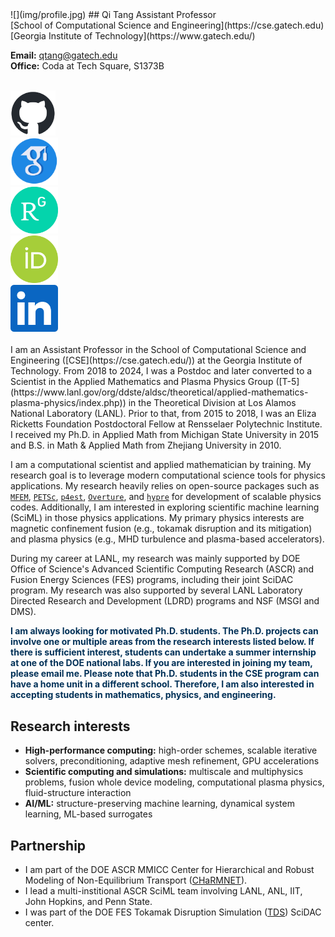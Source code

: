 <div class="col-md-4" markdown="1">
![](img/profile.jpg)
## Qi Tang 
Assistant Professor<br>
[School of Computational Science and Engineering](https://cse.gatech.edu)<br>
[Georgia Institute of Technology](https://www.gatech.edu/)

**Email:** [qtang@gatech.edu](mailto:qtang@gatech.edu) <br>
**Office:** Coda at Tech Square, S1373B
<br/><br/>

<div class="row">
<div class="col-xs-6 col-md-6" style="width:5%;padding:0"></div>
<div class="col-xs-6 col-md-6" style="width:14.3%;padding:0"><a href="https://github.com/tangqi"><img src="img/github-mark.png" alt="Github" class="desaturate" style="display:inline;padding:0;margin:0"></a></div>
<div class="col-xs-6 col-md-6" style="width:3%;padding:0"></div>
<div class="col-xs-6 col-md-6" style="width:15%;padding:0"><a href="https://scholar.google.com/citations?user=EtoOcLMAAAAJ&hl=en"><img src="img/GS.png" alt="Google Scholar" class="desaturate" style="display:inline;padding:0;margin:0"></a></div>
<div class="col-xs-6 col-md-6" style="width:3%;padding:0"></div>
<div class="col-xs-6 col-md-6" style="width:15%;padding:0"><a href="https://www.researchgate.net/profile/Qi-Tang-16"><img src="img/RG.png" alt="ResearchGate" class="desaturate" style="display:inline;padding:0;margin:0"></a></div>
<div class="col-xs-6 col-md-6" style="width:3%;padding:0"></div>
<div class="col-xs-6 col-md-6" style="width:15%;padding:0"><a href="https://orcid.org/0000-0001-9614-1075"><img src="img/orcid.svg" alt="ORCiD" class="desaturate" style="display:inline;padding:0;margin:0"></a></div>
<div class="col-xs-6 col-md-6" style="width:3%;padding:0"></div>
<div class="col-xs-6 col-md-6" style="width:15%;padding:0"><a href="https://www.linkedin.com/in/qi-tang-28a64123"><img src="img/linkedin.png" alt="Linkedin" class="desaturate" style="display:inline;padding:0;margin:0"></a></div>
<div class="col-xs-6 col-md-6" style="width:3%;padding:0"></div>
</div>
</div>



<div class="col-md-8 bottom"  markdown="1">
<br>
I am an Assistant Professor in the School of Computational Science and Engineering ([CSE](https://cse.gatech.edu/)) at the Georgia Institute of Technology. From 2018 to 2024, I was a Postdoc and later converted to a Scientist in the Applied Mathematics and Plasma Physics Group ([T-5](https://www.lanl.gov/org/ddste/aldsc/theoretical/applied-mathematics-plasma-physics/index.php)) in the Theoretical Division at Los Alamos National Laboratory (LANL). Prior to that, from 2015 to 2018, I was an Eliza Ricketts Foundation Postdoctoral Fellow at Rensselaer Polytechnic Institute. I received my Ph.D. in Applied Math from Michigan State University in 2015 and B.S. in Math & Applied Math from Zhejiang University in 2010. 


I am a computational scientist and applied mathematician by training. My research goal is to leverage modern computational science tools for physics applications. My research heavily relies on open-source packages such as [`MFEM`](https://mfem.org/), [`PETSc`](https://petsc.org/), [`p4est`](https://www.p4est.org/), [`Overture`](https://www.overtureframework.org/), and [`hypre`](https://hypre.readthedocs.io/) for development of scalable physics codes. Additionally, I am interested in exploring scientific machine learning (SciML) in those physics applications. My primary physics interests are magnetic confinement fusion (e.g., tokamak disruption and its mitigation) and plasma physics (e.g., MHD turbulence and plasma-based accelerators).

During my career at LANL, my research was mainly supported by DOE Office of Science's Advanced Scientific Computing Research (ASCR) and Fusion Energy Sciences (FES) programs,
 including their joint SciDAC program. 
My research was also supported by several LANL Laboratory Directed Research and Development (LDRD) programs and NSF (MSGI and DMS).

<span style="color:#003057"><b>I am always looking for motivated Ph.D. students. The Ph.D. projects can involve one or multiple areas from the research interests listed below. If there is sufficient interest, students can undertake a summer internship at one of the DOE national labs. If you are interested in joining my team, please email me. Please note that Ph.D. students in the CSE program can have a home unit in a different school. Therefore, I am also interested in accepting students in mathematics, physics, and engineering.</b></span>


## Research interests
* **High-performance computing:** high-order schemes, scalable iterative solvers, preconditioning, adaptive mesh refinement, GPU accelerations
* **Scientific computing and simulations:** multiscale and multiphysics problems, fusion whole device modeling, computational plasma physics, fluid-structure interaction
* **AI/ML:** structure-preserving machine learning, dynamical system learning, ML-based surrogates

## Partnership 
* I am part of the DOE ASCR MMICC Center for Hierarchical and Robust Modeling of Non-Equilibrium Transport ([CHaRMNET](https://charmnet-mmicc.github.io/)).
* I lead a multi-institional ASCR SciML team involving LANL, ANL, IIT, John Hopkins, and Penn State.
* I was part of the DOE FES Tokamak Disruption Simulation ([TDS](https://tds-scidac.github.io/)) SciDAC center.

<br>
</div>


<!-- **Address:** School of Computational Science and Engineering, Georgia Institute of Technology, Atlanta, GA 30332.
*Due to the nature of the physics and math problems I work on, algorithm development typically requires a year or more of effort. As a result, I do not offer short-term internship positions.*
<br> -->
